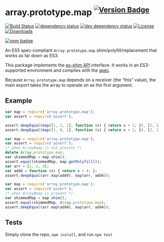 # array.prototype.map <sup>[![Version Badge][npm-version-svg]][package-url]</sup>

[![Build Status][travis-svg]][travis-url]
[![dependency status][deps-svg]][deps-url]
[![dev dependency status][dev-deps-svg]][dev-deps-url]
[![License][license-image]][license-url]
[![Downloads][downloads-image]][downloads-url]

[![npm badge][npm-badge-png]][package-url]

An ES5 spec-compliant `Array.prototype.map` shim/polyfill/replacement that works as far down as ES3.

This package implements the [es-shim API](https://github.com/es-shims/api) interface. It works in an ES3-supported environment and complies with the [spec](http://www.ecma-international.org/ecma-262/5.1/).

Because `Array.prototype.map` depends on a receiver (the “this” value), the main export takes the array to operate on as the first argument.

## Example

```js
var map = require('array.prototype.map');
var assert = require('assert');

assert.deepEqual(map([1, 1, 1], function (x) { return x + 1; }), [2, 2, 2]);
assert.deepEqual(map([1, 0, 1], function (x) { return x + 1; }), [2, 1, 2]);
```

```js
var map = require('array.prototype.map');
var assert = require('assert');
/* when Array#map is not present */
delete Array.prototype.map;
var shimmedMap = map.shim();
assert.equal(shimmedMap, map.getPolyfill());
var arr = [1, 2, 3];
var add4 = function (x) { return x + 4; };
assert.deepEqual(arr.map(add4), map(arr, add4));
```

```js
var map = require('array.prototype.map');
var assert = require('assert');
/* when Array#map is present */
var shimmedMap = map.shim();
assert.equal(shimmedMap, Array.prototype.map);
assert.deepEqual(arr.map(add4), map(arr, add4));
```

## Tests
Simply clone the repo, `npm install`, and run `npm test`

[package-url]: https://npmjs.org/package/array.prototype.map
[npm-version-svg]: http://versionbadg.es/es-shims/Array.prototype.map.svg
[travis-svg]: https://travis-ci.org/es-shims/Array.prototype.map.svg
[travis-url]: https://travis-ci.org/es-shims/Array.prototype.map
[deps-svg]: https://david-dm.org/es-shims/Array.prototype.map.svg
[deps-url]: https://david-dm.org/es-shims/Array.prototype.map
[dev-deps-svg]: https://david-dm.org/es-shims/Array.prototype.map/dev-status.svg
[dev-deps-url]: https://david-dm.org/es-shims/Array.prototype.map#info=devDependencies
[npm-badge-png]: https://nodei.co/npm/array.prototype.map.png?downloads=true&stars=true
[license-image]: http://img.shields.io/npm/l/array.prototype.map.svg
[license-url]: LICENSE
[downloads-image]: http://img.shields.io/npm/dm/array.prototype.map.svg
[downloads-url]: http://npm-stat.com/charts.html?package=array.prototype.map
